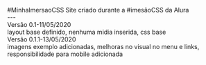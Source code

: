 #MinhaImersaoCSS Site criado durante a #imesãoCSS da Alura <br>
--- <br>
Versão 0.1-11/05/2020 <br>
layout base definido, nenhuma midia inserida, css base<br>
Versão 0.1.1-13/05/2020 <br>
imagens exemplo adicionadas, melhoras no visual no menu e links, responsibilidade para mobile adicionada
